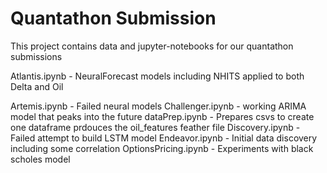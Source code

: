 # Quantathon Submission
This project contains data and jupyter-notebooks for our quantathon submissions

Atlantis.ipynb - NeuralForecast models including NHITS applied to both Delta and Oil

Artemis.ipynb - Failed neural models 
Challenger.ipynb - working ARIMA model that peaks into the future
dataPrep.ipynb - Prepares csvs to create one dataframe prdouces the oil_features feather file
Discovery.ipynb - Failed attempt to build LSTM model
Endeavor.ipynb - Initial data discovery including some correlation
OptionsPricing.ipynb - Experiments with black scholes model